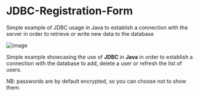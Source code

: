 # JDBC-Registration-Form
Simple example of JDBC usage in Java to establish a connection with the server in order to retrieve or write new data to the database


![image](https://user-images.githubusercontent.com/11277981/75610106-9f63a980-5b0e-11ea-909d-aab3dffcf5bb.png)

  Simple example showcasing the use of **JDBC** in **Java** in order to establish a connection with the database to add, delete a user or refresh the list of users.

NB: passwords are by default encrypted, so you can choose not to show them.

